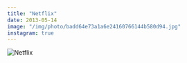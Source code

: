 ```yaml
---
title: "Netflix"
date: 2013-05-14
image: "/img/photo/badd64e73a1a6e24160766144b580d94.jpg"
instagram: true
---
```


![Netflix](/img/photo/badd64e73a1a6e24160766144b580d94.jpg)
